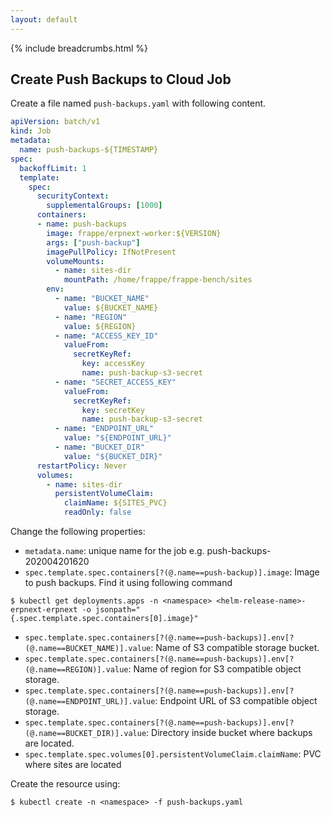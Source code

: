 ```yaml
---
layout: default
---
```


{% include breadcrumbs.html %}

## Create Push Backups to Cloud Job

Create a file named `push-backups.yaml` with following content.

```yaml
apiVersion: batch/v1
kind: Job
metadata:
  name: push-backups-${TIMESTAMP}
spec:
  backoffLimit: 1
  template:
    spec:
      securityContext:
        supplementalGroups: [1000]
      containers:
      - name: push-backups
        image: frappe/erpnext-worker:${VERSION}
        args: ["push-backup"]
        imagePullPolicy: IfNotPresent
        volumeMounts:
          - name: sites-dir
            mountPath: /home/frappe/frappe-bench/sites
        env:
          - name: "BUCKET_NAME"
            value: ${BUCKET_NAME}
          - name: "REGION"
            value: ${REGION}
          - name: "ACCESS_KEY_ID"
            valueFrom:
              secretKeyRef:
                key: accessKey
                name: push-backup-s3-secret
          - name: "SECRET_ACCESS_KEY"
            valueFrom:
              secretKeyRef:
                key: secretKey
                name: push-backup-s3-secret
          - name: "ENDPOINT_URL"
            value: "${ENDPOINT_URL}"
          - name: "BUCKET_DIR"
            value: "${BUCKET_DIR}"
      restartPolicy: Never
      volumes:
        - name: sites-dir
          persistentVolumeClaim:
            claimName: ${SITES_PVC}
            readOnly: false
```

Change the following properties:

- `metadata.name`: unique name for the job e.g. push-backups-202004201620
- `spec.template.spec.containers[?(@.name==push-backup)].image`: Image to push backups. Find it using following command
```console
$ kubectl get deployments.apps -n <namespace> <helm-release-name>-erpnext-erpnext -o jsonpath="{.spec.template.spec.containers[0].image}"
```
- `spec.template.spec.containers[?(@.name==push-backups)].env[?(@.name==BUCKET_NAME)].value`: Name of S3 compatible storage bucket.
- `spec.template.spec.containers[?(@.name==push-backups)].env[?(@.name==REGION)].value`: Name of region for S3 compatible object storage.
- `spec.template.spec.containers[?(@.name==push-backups)].env[?(@.name==ENDPOINT_URL)].value`: Endpoint URL of S3 compatible object storage.
- `spec.template.spec.containers[?(@.name==push-backups)].env[?(@.name==BUCKET_DIR)].value`: Directory inside bucket where backups are located.
- `spec.template.spec.volumes[0].persistentVolumeClaim.claimName`: PVC where sites are located


Create the resource using:

```console
$ kubectl create -n <namespace> -f push-backups.yaml
```
